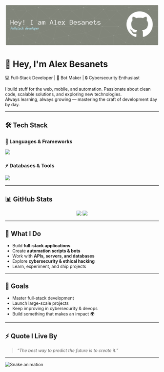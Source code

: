 ![Banner](./github-header-banner.png)

# 👋 Hey, I'm Alex Besanets  

💻 Full-Stack Developer | 🤖 Bot Maker | 🔒 Cybersecurity Enthusiast  

I build stuff for the web, mobile, and automation. Passionate about clean code, scalable solutions, and exploring new technologies.  
Always learning, always growing — mastering the craft of development day by day.  

---

## 🛠️ Tech Stack  

### 🚀 Languages & Frameworks  
<p align="left">
  <img src="https://skillicons.dev/icons?i=js,ts,python,java,kotlin,react,nodejs,express,html,css,tailwind,androidstudio" />
</p>

### ⚡ Databases & Tools  
<p align="left">
  <img src="https://skillicons.dev/icons?i=mysql,postgres,mongodb,git,docker,linux,vscode" />
</p>

---

## 📊 GitHub Stats  
<p align="center">
  <img src="https://github-readme-stats.vercel.app/api?username=abesanets&show_icons=true&theme=tokyonight" height="180em"/>
  <img src="https://github-readme-stats.vercel.app/api/top-langs/?username=abesanets&layout=compact&theme=tokyonight" height="180em"/>
</p>

---

## 🚀 What I Do  
- Build **full-stack applications**  
- Create **automation scripts & bots**  
- Work with **APIs, servers, and databases**  
- Explore **cybersecurity & ethical hacking**  
- Learn, experiment, and ship projects  

---

## 🎯 Goals  
- Master full-stack development  
- Launch large-scale projects  
- Keep improving in cybersecurity & devops  
- Build something that makes an impact 🌍  

---

## ⚡ Quote I Live By  
> *“The best way to predict the future is to create it.”*  

---

![Snake animation](https://raw.githubusercontent.com/abesanets/abesanets/output/github-contribution-grid-snake.svg)
